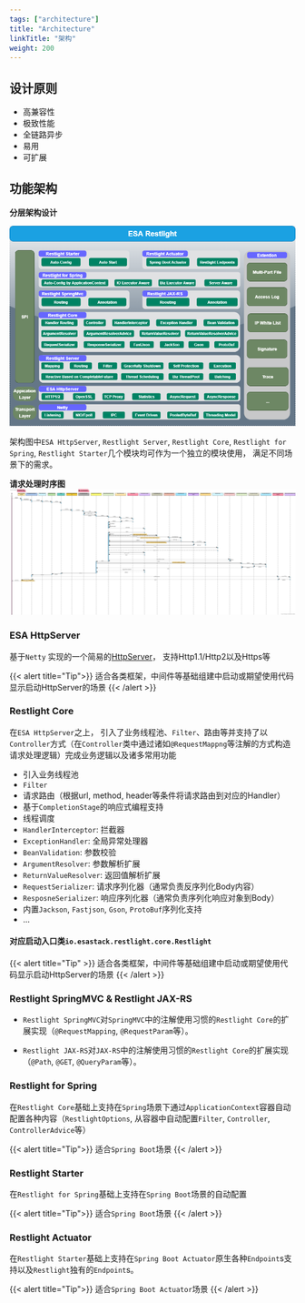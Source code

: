 ```yaml
---
tags: ["architecture"]
title: "Architecture"
linkTitle: "架构"
weight: 200
---
```


## 设计原则

- 高兼容性
- 极致性能
- 全链路异步
- 易用
- 可扩展

## 功能架构
**分层架构设计**

![Architecture](../../img/architecture.png)

架构图中`ESA HttpServer`, `Restlight Server`, `Restlight Core`, `Restlight for Spring`, `Restlight Starter`几个模块均可作为一个独立的模块使用， 满足不同场景下的需求。

**请求处理时序图**
![TimeSequence](../../img/time_sequence.jpg)

### ESA HttpServer

基于`Netty` 实现的一个简易的[HttpServer](https://github.com/esastack/esa-httpserver)， 支持Http1.1/Http2以及Https等

{{< alert title="Tip">}}
适合各类框架，中间件等基础组建中启动或期望使用代码显示启动HttpServer的场景
{{< /alert >}}


### Restlight Core

在`ESA HttpServer`之上， 引入了业务线程池、`Filter`、路由等并支持了以`Controller`方式（在`Controller`类中通过诸如`@RequestMappng`等注解的方式构造请求处理逻辑）完成业务逻辑以及诸多常用功能

- 引入业务线程池
- `Filter`
- 请求路由（根据url, method, header等条件将请求路由到对应的Handler）
- 基于`CompletionStage`的响应式编程支持
- 线程调度
- `HandlerInterceptor`: 拦截器
- `ExceptionHandler`: 全局异常处理器
- `BeanValidation`: 参数校验
- `ArgumentResolver`: 参数解析扩展
- `ReturnValueResolver`: 返回值解析扩展
- `RequestSerializer`: 请求序列化器（通常负责反序列化Body内容）
- `ResposneSerializer`: 响应序列化器（通常负责序列化响应对象到Body）
- 内置`Jackson`, `Fastjson`, `Gson`, `ProtoBuf`序列化支持
- ...

#### 对应启动入口类`io.esastack.restlight.core.Restlight`

{{< alert title="Tip" >}}
适合各类框架，中间件等基础组建中启动或期望使用代码显示启动HttpServer的场景
{{< /alert >}}

### Restlight SpringMVC & Restlight JAX-RS

- `Restlight SpringMVC`对`SpringMVC`中的注解使用习惯的`Restlight Core`的扩展实现（`@RequestMapping`, `@RequestParam`等）。

- `Restlight JAX-RS`对`JAX-RS`中的注解使用习惯的`Restlight Core`的扩展实现（`@Path`, `@GET`, `@QueryParam`等）。

### Restlight for Spring

在`Restlight Core`基础上支持在`Spring`场景下通过`ApplicationContext`容器自动配置各种内容（`RestlightOptions`, 从容器中自动配置`Filter`, `Controller`, `ControllerAdvice`等）

{{< alert title="Tip">}}
适合`Spring Boot`场景
{{< /alert >}}

### Restlight Starter

在`Restlight for Spring`基础上支持在`Spring Boot`场景的自动配置

{{< alert title="Tip">}}
适合`Spring Boot`场景
{{< /alert >}}

### Restlight Actuator

在`Restlight Starter`基础上支持在`Spring Boot Actuator`原生各种`Endpoint`s支持以及`Restlight`独有的`Endpoint`s。

{{< alert title="Tip">}}
适合`Spring Boot Actuator`场景
{{< /alert >}}

